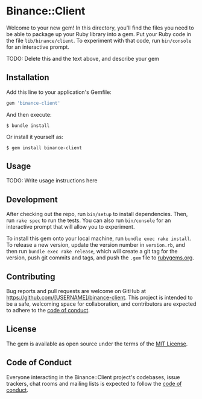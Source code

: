 # Binance::Client

Welcome to your new gem! In this directory, you'll find the files you need to be able to package up your Ruby library into a gem. Put your Ruby code in the file `lib/binance/client`. To experiment with that code, run `bin/console` for an interactive prompt.

TODO: Delete this and the text above, and describe your gem

## Installation

Add this line to your application's Gemfile:

```ruby
gem 'binance-client'
```

And then execute:

    $ bundle install

Or install it yourself as:

    $ gem install binance-client

## Usage

TODO: Write usage instructions here

## Development

After checking out the repo, run `bin/setup` to install dependencies. Then, run `rake spec` to run the tests. You can also run `bin/console` for an interactive prompt that will allow you to experiment.

To install this gem onto your local machine, run `bundle exec rake install`. To release a new version, update the version number in `version.rb`, and then run `bundle exec rake release`, which will create a git tag for the version, push git commits and tags, and push the `.gem` file to [rubygems.org](https://rubygems.org).

## Contributing

Bug reports and pull requests are welcome on GitHub at https://github.com/[USERNAME]/binance-client. This project is intended to be a safe, welcoming space for collaboration, and contributors are expected to adhere to the [code of conduct](https://github.com/[USERNAME]/binance-client/blob/master/CODE_OF_CONDUCT.md).


## License

The gem is available as open source under the terms of the [MIT License](https://opensource.org/licenses/MIT).

## Code of Conduct

Everyone interacting in the Binance::Client project's codebases, issue trackers, chat rooms and mailing lists is expected to follow the [code of conduct](https://github.com/[USERNAME]/binance-client/blob/master/CODE_OF_CONDUCT.md).
